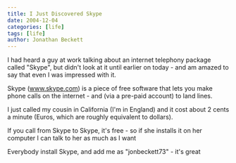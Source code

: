 ```yaml
---
title: I Just Discovered Skype
date: 2004-12-04
categories: [life]
tags: [life]
author: Jonathan Beckett
---
```


I had heard a guy at work talking about an internet telephony package called "Skype", but didn't look at it until earlier on today - and am amazed to say that even I was impressed with it.

Skype (www.skype.com) is a piece of free software that lets you make phone calls on the internet - and (via a pre-paid account) to land lines.

I just called my cousin in California (I'm in England) and it cost about 2 cents a minute (Euros, which are roughly equivalent to dollars).

If you call from Skype to Skype, it's free - so if she installs it on her computer I can talk to her as much as I want 

Everybody install Skype, and add me as "jonbeckett73" - it's great 